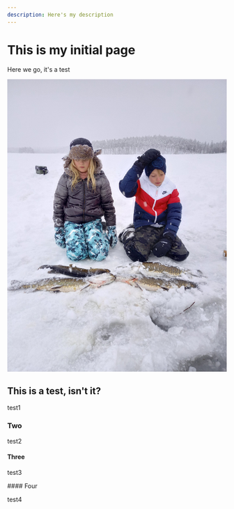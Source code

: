 ```yaml
---
description: Here's my description
---
```


# This is my initial page

Here we go, it's a test

![](.gitbook/assets/20201231_131630.jpg)

## This is a test, isn't it?

test1

### Two

test2

#### Three

test3

\#\#\#\# Four

test4











